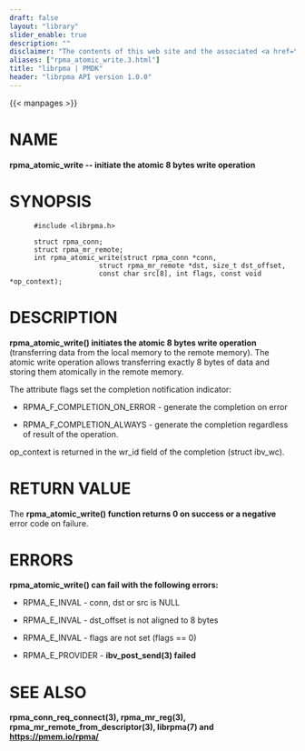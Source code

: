 ```yaml
---
draft: false
layout: "library"
slider_enable: true
description: ""
disclaimer: "The contents of this web site and the associated <a href=\"https://github.com/pmem\">GitHub repositories</a> are BSD-licensed open source."
aliases: ["rpma_atomic_write.3.html"]
title: "librpma | PMDK"
header: "librpma API version 1.0.0"
---
```

{{< manpages >}}

[comment]: <> (SPDX-License-Identifier: BSD-3-Clause)
[comment]: <> (Copyright 2020-2022, Intel Corporation)

NAME
====

**rpma\_atomic\_write \-- initiate the atomic 8 bytes write operation**

SYNOPSIS
========

          #include <librpma.h>

          struct rpma_conn;
          struct rpma_mr_remote;
          int rpma_atomic_write(struct rpma_conn *conn,
                          struct rpma_mr_remote *dst, size_t dst_offset,
                          const char src[8], int flags, const void *op_context);

DESCRIPTION
===========

**rpma\_atomic\_write() initiates the atomic 8 bytes write operation**
(transferring data from the local memory to the remote memory). The
atomic write operation allows transferring exactly 8 bytes of data and
storing them atomically in the remote memory.

The attribute flags set the completion notification indicator:

-   RPMA\_F\_COMPLETION\_ON\_ERROR - generate the completion on error

-   RPMA\_F\_COMPLETION\_ALWAYS - generate the completion regardless of
    result of the operation.

op\_context is returned in the wr\_id field of the completion (struct
ibv\_wc).

RETURN VALUE
============

The **rpma\_atomic\_write() function returns 0 on success or a
negative** error code on failure.

ERRORS
======

**rpma\_atomic\_write() can fail with the following errors:**

-   RPMA\_E\_INVAL - conn, dst or src is NULL

-   RPMA\_E\_INVAL - dst\_offset is not aligned to 8 bytes

-   RPMA\_E\_INVAL - flags are not set (flags == 0)

-   RPMA\_E\_PROVIDER - **ibv\_post\_send(3) failed**

SEE ALSO
========

**rpma\_conn\_req\_connect(3), rpma\_mr\_reg(3),**
**rpma\_mr\_remote\_from\_descriptor(3), librpma(7) and
https://pmem.io/rpma/**

